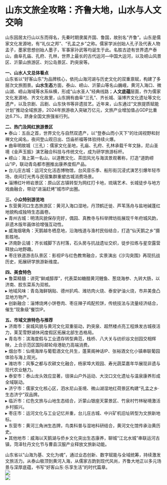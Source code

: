 # 山东文旅全攻略：齐鲁大地，山水与人文交响  
山东因居太行山以东而得名，先秦时期隶属齐国、鲁国，故别名“齐鲁”。山东是儒家文化发源地，有“礼仪之邦”、“孔孟之乡”之称。儒家学派创始人孔子及代表人物孟子，墨家思想创始人墨子，军事家孙武等均诞生于此。名胜古迹有世界遗产泰山，曲阜孔庙、孔府、孔林，世界上最长的古代运河—中国大运河，以及崂山风景区、沂蒙山旅游区、刘公岛景区、趵突泉等。  

**一、山水人文总体看点**  
山东省以“好客山东”为品牌核心，依托山海河湖与历史文化的双重禀赋，构建了多层次文旅图景。**山水生态**方面，泰山、崂山、沂蒙山等名山巍峨，黄河入海口、微山湖、崂山海域等水系纵横，形成“山水圣人”经典线路；**人文底蕴**层面，作为儒家文化发源地、齐文化故里，山东拥有曲阜“三孔”、齐长城、淄博齐文化遗址等文化遗产，以及京剧、吕剧、山东快书等非遗技艺。近年来，山东通过“文旅提质赋能计划”推动全域旅游，2024年旅游收入突破万亿元，文旅产业增加值占GDP比重达6.7%，跻身全国文旅强省行列。  

**二、热门及网红旅游景区**  
▸ 泰山：五岳之首，世界文化与自然双遗产，以“登泰山而小天下”的壮阔视野和封禅文化闻名，夜间登山观日出、岱庙祈福等体验持续火爆。  
▸ 曲阜明故城（三孔）：儒家文化圣地，孔庙、孔府、孔林承载千年文脉，尼山圣境《金声玉振》演艺融合科技与传统文化，成为研学旅游标杆。  
▸ 崂山：海上第一名山，以道教文化、茶田风光与海滨景观著称，打造“道韵崂山”IP，联动青岛都市圈推出康养度假产品。  
▸ 台儿庄古城：运河文化活态博物馆，台风音乐季、船形街沉浸式演艺引爆年轻市场，夜间灯光秀与民宿集群重塑古城消费场景。  
▸ 淄博红叶柿岩景区：原山区古镇转型为网红打卡地，琉璃艺术、长城徒步与地方戏曲融合，带动“进淄赶烤”城市IP出圈。  

**三、小众特别游览地**  
▸ 东营黄河口生态旅游区：黄河入海口湿地，丹顶鹤迁徙、芦苇荡舟与盐地碱蓬红地貌构成独特生态画卷。  
▸ 青州古城：明清风貌保存完好，偶园、真教寺与科举牌坊街展现千年府城风韵，非遗木版年画体验增强互动性。  
▸ 威海烟墩角：天鹅越冬栖息地，沿海栈道与渔村民俗结合，打造“仙天鹅之乡”摄影胜地。  
▸ 济南卧云铺：齐长城脚下古村落，石头房与抗战遗址交织，徒步拉练与星空露营释放山地野趣。  
▸ 枣庄铁道游击队景区：影视IP与红色教育融合，实景演出《沙沟突围》再现抗战历史，拓展研学旅游新维度。  

**四、美食特色**  
▸ 鲁菜精髓：讲究“鲜咸醇厚”，代表菜如糖醋黄河鲤鱼、葱烧海参、九转大肠，以济南、胶东菜系为双核。  
▸ 地域风味：青岛海鲜锅贴、德州扒鸡、潍坊肉火烧、泰安驴油火烧，市井美食凸显地方物产。  
▸ 创新融合：淄博烧烤小饼卷肉、枣庄辣子鸡配煎饼，传统技法与流量经济结合，催生“现象级”餐饮IP。  

**五、市域文旅特色与推荐**  
▸ 济南市：泉城风貌与黄河文化双重驱动，趵突泉、超然楼点亮工程焕发古城夜活力，莱芜雪野湖休闲度假区拓展北部生态格局。  
▸ 青岛市：滨海度假与工业遗存转型典范，栈桥、八大关与纺织谷文创园交相辉映，上合示范区国际邮轮母港助力高端消费。  
▸ 烟台市：仙境海岸与葡萄酒文化共生，蓬莱阁神话IP、张裕酒文化小镇串联葡园体验与海上观光。  
▸ 潍坊市：风筝之都与农耕文化融合，杨家埠大观园、寿光蔬菜嘉年华展现非遗与现代农业魅力。  
▸ 泰安市：泰山龙头效应显著，徂徕山户外运动、大汶口文化遗址与温泉康养形成全域联动。  
▸ 济宁市：儒家文化核心区，泗水尼山圣境、微山湖湿地红荷景区构建“孔孟之乡·生态济宁”双品牌。  
▸ 临沂市：红色文旅与山地生态结合，沂蒙山银座天蒙景区、竹泉村竹林秘境激活乡村振兴。  
▸ 枣庄市：运河文化与工业记忆并重，台儿庄古城、中兴矿机旧址转型为文旅新地标。  
▸ 东营市：黄河三角洲生态牌，鸟类科普与湿地科研结合，黄河文化馆传承治黄历史。  
▸ 其他地市：威海以天鹅湖与侨乡文化突出生态康养，聊城“江北水城”串联运河古镇，菏泽牡丹文化节与曹县汉服产业释放文旅新动能。  

山东省以“山海为基、文化为魂”，通过业态创新、数字赋能与全域统筹，持续激发文旅活力。从泰山极顶到黄河入海，从儒家古韵到现代风尚，齐鲁大地正以多元场景与深厚底蕴，书写“好客山东·乐享生活”的时代篇章。  
![](https://boot-img.xuexi.cn/image/1005/process/814947620d4747cdb23bbfcae42485c8.jpg)  
![](https://s1.imagehub.cc/images/2025/06/25/45e6e8d7af98e88d2065539df0afcb63.jpg)  
